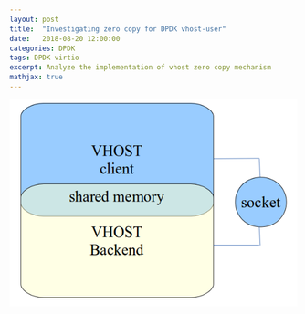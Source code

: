 ```yaml
---
layout: post
title:  "Investigating zero copy for DPDK vhost-user"
date:   2018-08-20 12:00:00
categories: DPDK
tags: DPDK virtio
excerpt: Analyze the implementation of vhost zero copy mechanism
mathjax: true
---
```



![vhost architecture](https://raw.githubusercontent.com/gogodick/gogodick.github.io/master/img/vhost_architecture.png)
